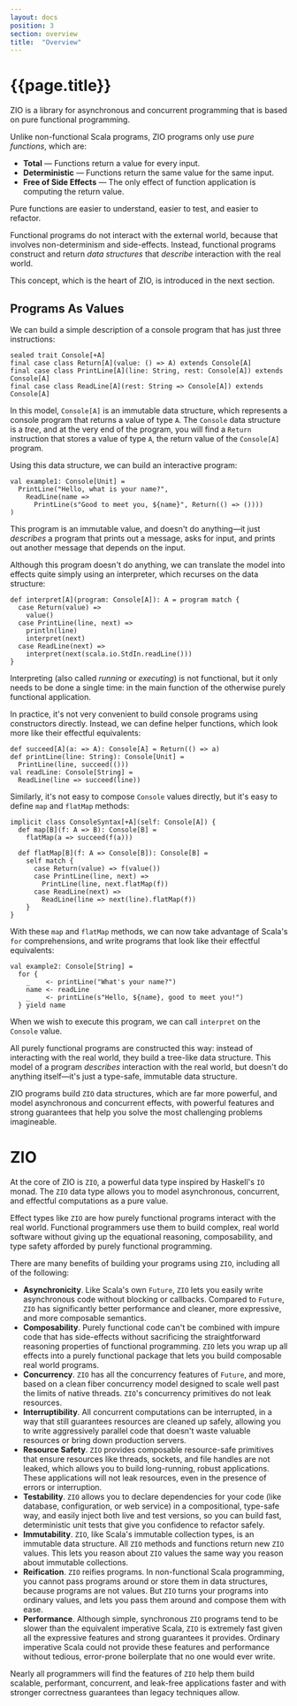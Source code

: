 ```yaml
---
layout: docs
position: 3
section: overview
title:  "Overview"
---
```

# {{page.title}}

ZIO is a library for asynchronous and concurrent programming that is based on pure functional programming.

Unlike non-functional Scala programs, ZIO programs only use _pure functions_, which are:

 * **Total** — Functions return a value for every input.
 * **Deterministic** — Functions return the same value for the same input.
 * **Free of Side Effects** — The only effect of function application is computing the return value.

Pure functions are easier to understand, easier to test, and easier to refactor.

Functional programs do not interact with the external world, because that involves non-determinism and side-effects. Instead, functional programs construct and return _data structures_ that _describe_ interaction with the real world.

This concept, which is the heart of ZIO, is introduced in the next section.

## Programs As Values

We can build a simple description of a console program that has just three instructions:

```tut
sealed trait Console[+A]
final case class Return[A](value: () => A) extends Console[A]
final case class PrintLine[A](line: String, rest: Console[A]) extends Console[A]
final case class ReadLine[A](rest: String => Console[A]) extends Console[A]
```

In this model, `Console[A]` is an immutable data structure, which represents a console program that returns a value of type `A`. The `Console` data structure is a _tree_, and at the very end of the program, you will find a `Return` instruction that stores a value of type `A`, the return value of the `Console[A]` program.

Using this data structure, we can build an interactive program:

```tut
val example1: Console[Unit] = 
  PrintLine("Hello, what is your name?",
    ReadLine(name =>
      PrintLine(s"Good to meet you, ${name}", Return(() => ())))
)
```

This program is an immutable value, and doesn't do anything&mdash;it just _describes_ a program that prints out a message, asks for input, and prints out another message that depends on the input. 

Although this program doesn't do anything, we can translate the model into effects quite simply using an interpreter, which recurses on the data structure:

```tut
def interpret[A](program: Console[A]): A = program match {
  case Return(value) => 
    value()
  case PrintLine(line, next) => 
    println(line)
    interpret(next)
  case ReadLine(next) =>
    interpret(next(scala.io.StdIn.readLine()))
}
```

Interpreting (also called _running_ or _executing_) is not functional, but it only needs to be done a single time: in the main function of the otherwise purely functional application.

In practice, it's not very convenient to build console programs using constructors directly. Instead, we can define helper functions, which look more like their effectful equivalents:

```tut
def succeed[A](a: => A): Console[A] = Return(() => a)
def printLine(line: String): Console[Unit] =
  PrintLine(line, succeed(()))
val readLine: Console[String] =
  ReadLine(line => succeed(line))
```

Similarly, it's not easy to compose `Console` values directly, but it's easy to define `map` and `flatMap` methods:

```tut
implicit class ConsoleSyntax[+A](self: Console[A]) {
  def map[B](f: A => B): Console[B] =
    flatMap(a => succeed(f(a)))

  def flatMap[B](f: A => Console[B]): Console[B] =
    self match {
      case Return(value) => f(value())
      case PrintLine(line, next) =>
        PrintLine(line, next.flatMap(f))
      case ReadLine(next) =>
        ReadLine(line => next(line).flatMap(f))
    }
}
```

With these `map` and `flatMap` methods, we can now take advantage of Scala's `for` comprehensions, and write programs that look like their effectful equivalents:

```tut
val example2: Console[String] =
  for {
    _    <- printLine("What's your name?")
    name <- readLine
    _    <- printLine(s"Hello, ${name}, good to meet you!")
  } yield name
```

When we wish to execute this program, we can call `interpret` on the `Console` value. 

All purely functional programs are constructed this way: instead of interacting with the real world, they build a tree-like data structure. This model of a program _describes_ interaction with the real world, but doesn't do anything itself&mdash;it's just a type-safe, immutable data structure.

ZIO programs build `ZIO` data structures, which are far more powerful, and model asynchronous and concurrent effects, with powerful features and strong guarantees that help you solve the most challenging problems imagineable.

# ZIO

At the core of ZIO is `ZIO`, a powerful data type inspired by Haskell's `IO` monad. The `ZIO` data type allows you to model asynchronous, concurrent, and effectful computations as a pure value.

Effect types like `ZIO` are how purely functional programs interact with the real world. Functional programmers use them to build complex, real world software without giving up the equational reasoning, composability, and type safety afforded by purely functional programming.

There are many benefits of building your programs using `ZIO`, including all of the following:

 * **Asynchronicity**. Like Scala's own `Future`, `ZIO` lets you easily write asynchronous code without blocking or callbacks. Compared to `Future`, `ZIO` has significantly better performance and cleaner, more expressive, and more composable semantics.
 * **Composability**. Purely functional code can't be combined with impure code that has side-effects without sacrificing the straightforward reasoning properties of functional programming. `ZIO` lets you wrap up all effects into a purely functional package that lets you build composable real world programs.
 * **Concurrency**. `ZIO` has all the concurrency features of `Future`, and more, based on a clean fiber concurrency model designed to scale well past the limits of native threads. `ZIO`'s concurrency primitives do not leak resources.
 * **Interruptibility**. All concurrent computations can be interrupted, in a way that still guarantees resources are cleaned up safely, allowing you to write aggressively parallel code that doesn't waste valuable resources or bring down production servers.
 * **Resource Safety**. `ZIO` provides composable resource-safe primitives that ensure resources like threads, sockets, and file handles are not leaked, which allows you to build long-running, robust applications. These applications will not leak resources, even in the presence of errors or interruption.
 * **Testability**. `ZIO` allows you to declare dependencies for your code (like database, configuration, or web service) in a compositional, type-safe way, and easily inject both live and test versions, so you can build fast, deterministic unit tests that give you confidence to refactor safely.
 * **Immutability**. `ZIO`, like Scala's immutable collection types, is an immutable data structure. All `ZIO` methods and functions return new `ZIO` values. This lets you reason about `ZIO` values the same way you reason about immutable collections.
 * **Reification**. `ZIO` reifies programs. In non-functional Scala programming, you cannot pass programs around or store them in data structures, because programs are not values. But `ZIO` turns your programs into ordinary values, and lets you pass them around and compose them with ease.
 * **Performance**. Although simple, synchronous `ZIO` programs tend to be slower than the equivalent imperative Scala, `ZIO` is extremely fast given all the expressive features and strong guarantees it provides. Ordinary imperative Scala could not provide these features and performance without tedious, error-prone boilerplate that no one would ever write.

Nearly all programmers will find the features of `ZIO` help them build scalable, performant, concurrent, and leak-free applications faster and with stronger correctness guarantees than legacy techniques allow.

